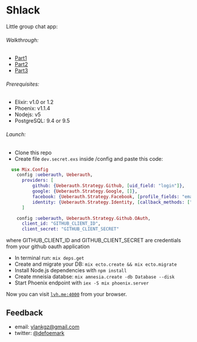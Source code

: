 # Shlack
Little group chat app:

###### Walkthrough:

 * [Part1](https://youtu.be/X6Z-sDSJ3sE)
 * [Part2](https://youtu.be/MFRfM-Btxo0)
 * [Part3](https://youtu.be/A-faVRurEzI)

###### Prerequisites:
* Elixir: v1.0 or 1.2
* Phoenix: v1.1.4
* Nodejs: v5
* PostgreSQL: 9.4 or 9.5

###### Launch:
  * Clone this repo
  * Create file `dev.secret.exs` inside /config and paste this code: 
  ```elixir
    use Mix.Config
      config :ueberauth, Ueberauth,
        providers: [
            github: {Ueberauth.Strategy.Github, [uid_field: "login"]},
            google: {Ueberauth.Strategy.Google, []},
            facebook: {Ueberauth.Strategy.Facebook, [profile_fields: "email, name"]},
            identity: {Ueberauth.Strategy.Identity, [callback_methods: ["POST"]]},
        ]

      config :ueberauth, Ueberauth.Strategy.Github.OAuth,
        client_id: "GITHUB_CLIENT_ID",
        client_secret: "GITHUB_CLIENT_SECRET"
   ```
   where GITHUB_CLIENT_ID and GITHUB_CLIENT_SECRET are credentials from your github oauth application
  * In terminal run: `mix deps.get`
  * Create and migrate your DB: `mix ecto.create && mix ecto.migrate`
  * Install Node.js dependencies with `npm install`
  * Create mneisia databse: `mix amnesia.create -db Database --disk`
  * Start Phoenix endpoint with `iex -S mix phoenix.server`

Now you can visit [`lvh.me:4000`](http://lvh.me:4000) from your browser.

## Feedback
  
  * email: ylankgz@gmail.com
  * twitter: [@defoemark](https://twitter.com/defoemark)
